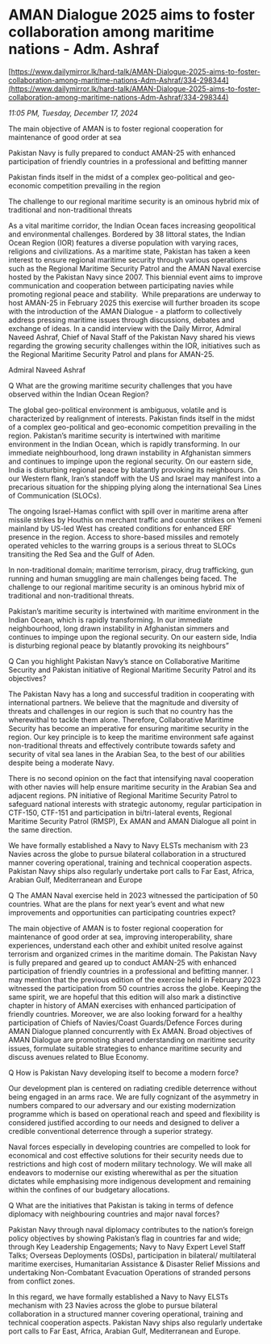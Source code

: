 # AMAN Dialogue 2025 aims to foster collaboration among maritime nations - Adm. Ashraf

[https://www.dailymirror.lk/hard-talk/AMAN-Dialogue-2025-aims-to-foster-collaboration-among-maritime-nations-Adm-Ashraf/334-298344](https://www.dailymirror.lk/hard-talk/AMAN-Dialogue-2025-aims-to-foster-collaboration-among-maritime-nations-Adm-Ashraf/334-298344)

*11:05 PM, Tuesday, December 17, 2024*

The main objective of AMAN is to foster regional cooperation for maintenance of good order at sea

Pakistan Navy is fully prepared to conduct AMAN-25 with enhanced participation of friendly countries in a professional and befitting manner

Pakistan finds itself in the midst of a complex geo-political and geo-economic competition prevailing in the region

The challenge to our regional maritime security is an ominous hybrid mix of traditional and non-traditional threats

As a vital maritime corridor, the Indian Ocean faces increasing geopolitical and environmental challenges. Bordered by 38 littoral states, the Indian Ocean Region (IOR) features a diverse population with varying races, religions and civilizations. As a maritime state, Pakistan has taken a keen interest to ensure regional maritime security through various operations such as the Regional Maritime Security Patrol and the AMAN Naval exercise hosted by the Pakistan Navy since 2007. This biennial event aims to improve communication and cooperation between participating navies while promoting regional peace and stability.  While preparations are underway to host AMAN-25 in February 2025 this exercise will further broaden its scope with the introduction of the AMAN Dialogue - a platform to collectively address pressing maritime issues through discussions, debates and exchange of ideas. In a candid interview with the Daily Mirror, Admiral Naveed Ashraf, Chief of Naval Staff of the Pakistan Navy shared his views regarding the growing security challenges within the IOR, initiatives such as the Regional Maritime Security Patrol and plans for AMAN-25.

Admiral Naveed Ashraf

Q What are the growing maritime security challenges that you have observed within the Indian Ocean Region?

The global geo-political environment is ambiguous, volatile and is characterized by realignment of interests. Pakistan finds itself in the midst of a complex geo-political and geo-economic competition prevailing in the region. Pakistan’s maritime security is intertwined with maritime environment in the Indian Ocean, which is rapidly transforming. In our immediate neighbourhood, long drawn instability in Afghanistan simmers and continues to impinge upon the regional security. On our eastern side, India is disturbing regional peace by blatantly provoking its neighbours. On our Western flank, Iran’s standoff with the US and Israel may manifest into a precarious situation for the shipping plying along the international Sea Lines of Communication (SLOCs).

The ongoing Israel-Hamas conflict with spill over in maritime arena after missile strikes by Houthis on merchant traffic and counter strikes on Yemeni mainland by US-led West has created conditions for enhanced ERF presence in the region. Access to shore-based missiles and remotely operated vehicles to the warring groups is a serious threat to SLOCs transiting the Red Sea and the Gulf of Aden.

In non-traditional domain; maritime terrorism, piracy, drug trafficking, gun running and human smuggling are main challenges being faced. The challenge to our regional maritime security is an ominous hybrid mix of traditional and non-traditional threats.

Pakistan’s maritime security is intertwined with maritime environment in the Indian Ocean, which is rapidly transforming. In our immediate neighbourhood, long drawn instability in Afghanistan simmers and continues to impinge upon the regional security. On our eastern side, India is disturbing regional peace by blatantly provoking its neighbours”

Q Can you highlight Pakistan Navy’s stance on Collaborative Maritime Security and Pakistan initiative of Regional Maritime Security Patrol and its objectives?

The Pakistan Navy has a long and successful tradition in cooperating with international partners. We believe that the magnitude and diversity of threats and challenges in our region is such that no country has the wherewithal to tackle them alone. Therefore, Collaborative Maritime Security has become an imperative for ensuring maritime security in the region. Our key principle is to keep the maritime environment safe against non-traditional threats and effectively contribute towards safety and security of vital sea lanes in the Arabian Sea, to the best of our abilities despite being a moderate Navy.

There is no second opinion on the fact that intensifying naval cooperation with other navies will help ensure maritime security in the Arabian Sea and adjacent regions. PN initiative of Regional Maritime Security Patrol to safeguard national interests with strategic autonomy, regular participation in CTF-150, CTF-151 and participation in bi/tri-lateral events, Regional Maritime Security Patrol (RMSP), Ex AMAN and AMAN Dialogue all point in the same direction.

We have formally established a Navy to Navy ELSTs mechanism with 23 Navies across the globe to pursue bilateral collaboration in a structured manner covering operational, training and technical cooperation aspects. Pakistan Navy ships also regularly undertake port calls to Far East, Africa, Arabian Gulf, Mediterranean and Europe

Q The AMAN Naval exercise held in 2023 witnessed the participation of 50 countries. What are the plans for next year’s event and what new improvements and opportunities can participating countries expect?

The main objective of AMAN is to foster regional cooperation for maintenance of good order at sea, improving interoperability, share experiences, understand each other and exhibit united resolve against terrorism and organized crimes in the maritime domain. The Pakistan Navy is fully prepared and geared up to conduct AMAN-25 with enhanced participation of friendly countries in a professional and befitting manner. I may mention that the previous edition of the exercise held in February 2023 witnessed the participation from 50 countries across the globe. Keeping the same spirit, we are hopeful that this edition will also mark a distinctive chapter in history of AMAN exercises with enhanced participation of friendly countries. Moreover, we are also looking forward for a healthy participation of Chiefs of Navies/Coast Guards/Defence Forces during AMAN Dialogue planned concurrently with Ex AMAN. Broad objectives of AMAN Dialogue are promoting shared understanding on maritime security issues, formulate suitable strategies to enhance maritime security and discuss avenues related to Blue Economy.

Q How is Pakistan Navy developing itself to become a modern force?

Our development plan is centered on radiating credible deterrence without being engaged in an arms race. We are fully cognizant of the asymmetry in numbers compared to our adversary and our existing modernization programme which is based on operational reach and speed and flexibility is considered justified according to our needs and designed to deliver a credible conventional deterrence through a superior strategy.

Naval forces especially in developing countries are compelled to look for economical and cost effective solutions for their security needs due to restrictions and high cost of modern military technology. We will make all endeavors to modernise our existing wherewithal as per the situation dictates while emphasising more indigenous development and remaining within the confines of our budgetary allocations.

Q What are the initiatives that Pakistan is taking in terms of defence diplomacy with neighbouring countries and major naval forces?

Pakistan Navy through naval diplomacy contributes to the nation’s foreign policy objectives by showing Pakistan’s flag in countries far and wide; through Key Leadership Engagements; Navy to Navy Expert Level Staff Talks; Overseas Deployments (OSDs), participation in bilateral/ multilateral maritime exercises, Humanitarian Assistance & Disaster Relief Missions and undertaking Non-Combatant Evacuation Operations of stranded persons from conflict zones.

In this regard, we have formally established a Navy to Navy ELSTs mechanism with 23 Navies across the globe to pursue bilateral collaboration in a structured manner covering operational, training and technical cooperation aspects. Pakistan Navy ships also regularly undertake port calls to Far East, Africa, Arabian Gulf, Mediterranean and Europe.

